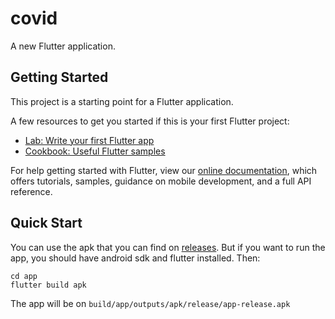 # covid

A new Flutter application.

## Getting Started

This project is a starting point for a Flutter application.

A few resources to get you started if this is your first Flutter project:

- [Lab: Write your first Flutter app](https://flutter.dev/docs/get-started/codelab)
- [Cookbook: Useful Flutter samples](https://flutter.dev/docs/cookbook)

For help getting started with Flutter, view our
[online documentation](https://flutter.dev/docs), which offers tutorials,
samples, guidance on mobile development, and a full API reference.

## Quick Start
You can use the apk that you can find on [releases](https://github.com/javib51/covid-taskforce-2020/releases/tag/v1.0.0). But if you want to run the app, you should have android sdk and flutter installed. Then:
```
cd app
flutter build apk
```
The app will be on `build/app/outputs/apk/release/app-release.apk`

